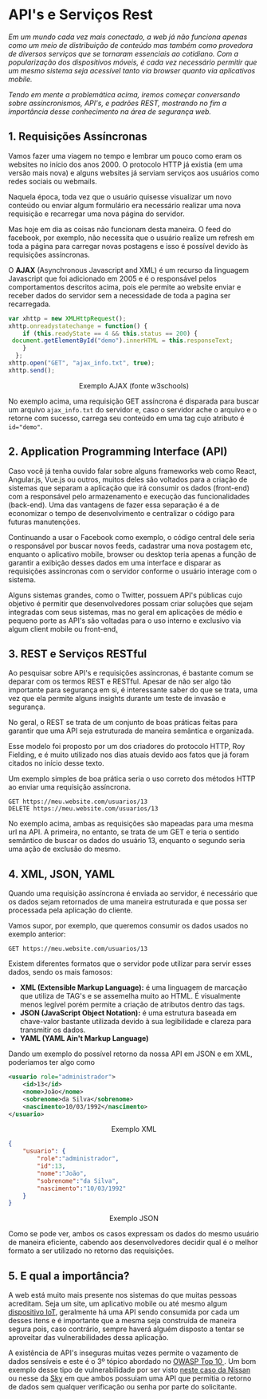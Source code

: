 # API's e Serviços Rest

*Em um mundo cada vez mais conectado, a web já não funciona apenas como um meio de distribuição de conteúdo mas também como provedora de diversos serviços que se tornaram essenciais ao cotidiano. Com a popularização dos dispositivos móveis, é cada vez necessário permitir que um mesmo sistema seja acessível tanto via browser quanto via aplicativos mobile.*

*Tendo em mente a problemática acima, iremos começar conversando sobre assíncronismos, API's,  e padrões REST, mostrando no fim a importância desse conhecimento na área de segurança web.*

## 1. Requisições Assíncronas

Vamos fazer uma viagem no tempo e lembrar um pouco como eram os websites no início dos anos 2000. O protocolo HTTP já existia (em uma versão mais nova) e alguns websites já serviam serviços aos usuários como redes sociais ou webmails.

Naquela época, toda vez que o usuário quisesse visualizar um novo conteúdo ou enviar algum formulário era necessário realizar uma nova requisição e recarregar uma nova página do servidor.

Mas hoje em dia as coisas não funcionam desta maneira. O feed do facebook, por exemplo, não necessita que o usuário realize um refresh em toda a página para carregar novas postagens e isso é possível devido às requisições assíncronas.

O **AJAX** (Asynchronous Javascript and XML) é um recurso da linguagem Javascript que foi adicionado em 2005 e é o responsável pelos comportamentos descritos acima, pois ele permite ao website enviar e receber dados do servidor sem a necessidade de toda a pagina ser recarregada.

```javascript
var xhttp = new XMLHttpRequest();
xhttp.onreadystatechange = function() {
    if (this.readyState == 4 && this.status == 200) {
 document.getElementById("demo").innerHTML = this.responseText;
    }
  };
xhttp.open("GET", "ajax_info.txt", true);
xhttp.send();
```
<p style="text-align: center;">Exemplo AJAX (fonte w3schools)</p>

No exemplo acima, uma requisição GET assíncrona é disparada para buscar um arquivo `ajax_info.txt` do servidor e, caso o servidor ache o arquivo e o retorne com sucesso, carrega seu conteúdo em uma tag cujo atributo é `id="demo"`.


## 2. Application Programming Interface (API)

Caso você já tenha ouvido falar sobre alguns frameworks web como React, Angular.js, Vue.js ou outros, muitos deles são voltados para a criação de sistemas que separam a aplicação que irá consumir os dados (front-end) com a responsável pelo armazenamento e execução das funcionalidades (back-end). Uma das vantagens de fazer essa separação é a de economizar o tempo de desenvolvimento e centralizar o código para futuras manutenções. 

Continuando a usar o Facebook como exemplo, o código central dele seria o responsável por buscar novos feeds, cadastrar uma nova postagem etc, enquanto o aplicativo mobile, browser ou desktop teria apenas a função de garantir a exibição desses dados em uma interface e disparar as requisições assíncronas com o servidor conforme o usuário interage com o sistema.

Alguns sistemas grandes, como o Twitter, possuem API's públicas cujo objetivo é permitir que desenvolvedores possam criar soluções que sejam integradas com seus sistemas, mas no geral em aplicações de médio e pequeno porte as API's são voltadas para o uso interno e exclusivo via algum client mobile ou front-end[.](https://youtu.be/BxV14h0kFs0)

## 3. REST e Serviços RESTful

Ao pesquisar sobre API's e requisições assíncronas, é bastante comum se deparar com os termos REST e RESTful. Apesar de não ser algo tão importante para segurança em si, é interessante saber do que se trata, uma vez que ela permite alguns insights durante um teste de invasão e segurança.

No geral, o REST se trata de um conjunto de boas práticas feitas para garantir que uma API seja estruturada de maneira semântica e organizada.

Esse modelo foi proposto por um dos criadores do protocolo HTTP, Roy Fielding, e é muito utilizado nos dias atuais devido aos fatos que já foram citados no início desse texto.

Um exemplo simples de boa prática seria o uso correto dos métodos HTTP ao enviar uma requisição assíncrona.

```
GET https://meu.website.com/usuarios/13
DELETE https://meu.website.com/usuarios/13
```

No exemplo acima, ambas as requisições são mapeadas para uma mesma url na API. A primeira, no entanto, se trata de um GET e teria o sentido semântico de buscar os dados do usuário 13, enquanto o segundo seria uma ação de exclusão do mesmo.

## 4. XML, JSON, YAML

Quando uma requisição assíncrona é enviada ao servidor, é necessário que os dados sejam retornados de uma maneira estruturada e que possa ser processada pela aplicação do cliente.

Vamos supor, por exemplo, que queremos consumir os dados usados no exemplo anterior:

```
GET https://meu.website.com/usuarios/13
```

Existem diferentes formatos que o servidor pode utilizar para servir esses dados, sendo os mais famosos:

* **XML (Extensible Markup Language):** é uma linguagem de marcação que utiliza de TAG's e se assemelha muito ao HTML. É visualmente menos legível porém permite a criação de atributos dentro das tags.
* **JSON (JavaScript Object Notation):** é uma estrutura baseada em chave-valor bastante utilizada devido à sua legibilidade e clareza para transmitir os dados.
* **YAML (YAML Ain't Markup Language)**

Dando um exemplo do possível retorno da nossa API em JSON e em XML, poderiamos ter algo como

```xml
<usuario role="administrador">
    <id>13</id>
    <nome>João</nome>
    <sobrenome>da Silva</sobrenome>
    <nascimento>10/03/1992</nascimento>
</usuario>
```
<p style="text-align: center;">Exemplo XML</p>

```json
{    
    "usuario": {
        "role":"administrador",
        "id":13,
        "nome":"João",
        "sobrenome":"da Silva",
        "nascimento":"10/03/1992"
    }
}
```
<p style="text-align: center;">Exemplo JSON</p>

Como se pode ver, ambos os casos expressam os dados do mesmo usuário de maneira eficiente, cabendo aos desenvolvedores decidir qual é o melhor formato a ser utilizado no retorno das requisições.


## 5. E qual a importância?

A web está muito mais presente nos sistemas do que muitas pessoas acreditam. Seja um site, um aplicativo mobile ou até mesmo algum [dispositivo IoT](https://pt.wikipedia.org/wiki/Internet_das_coisas), geralmente há uma API sendo consumida por cada um desses itens e é importante que a mesma seja construída de maneira segura pois, caso contrário, sempre haverá alguém disposto a tentar se aproveitar das vulnerabilidades dessa aplicação.

A existência de API's inseguras muitas vezes permite o vazamento de dados sensíveis  e este é o 3º tópico abordado no [OWASP Top 10 ](https://owasp.org/www-project-top-ten/). Um bom exemplo desse tipo de vulnerabilidade por ser visto [neste caso da Nissan](https://www.troyhunt.com/controlling-vehicle-features-of-nissan/) ou nesse da [Sky](https://www.zdnet.com/article/sky-brasil-exposes-data-of-32-million-subscribers/) em que ambos possuiam uma API que permitia o retorno de dados sem qualquer verificação ou senha por parte do solicitante.

